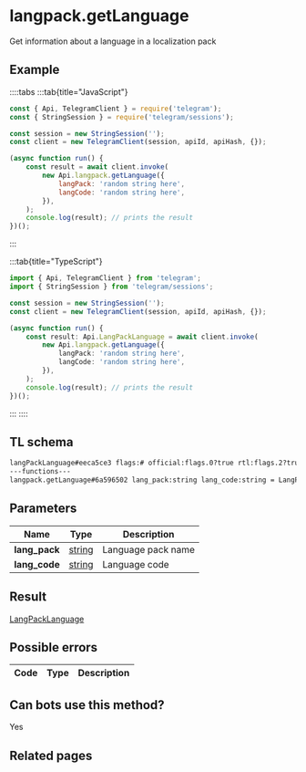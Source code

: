 # langpack.getLanguage

Get information about a language in a localization pack

## Example

::::tabs
:::tab{title="JavaScript"}

```js
const { Api, TelegramClient } = require('telegram');
const { StringSession } = require('telegram/sessions');

const session = new StringSession('');
const client = new TelegramClient(session, apiId, apiHash, {});

(async function run() {
    const result = await client.invoke(
        new Api.langpack.getLanguage({
            langPack: 'random string here',
            langCode: 'random string here',
        }),
    );
    console.log(result); // prints the result
})();
```

:::

:::tab{title="TypeScript"}

```ts
import { Api, TelegramClient } from 'telegram';
import { StringSession } from 'telegram/sessions';

const session = new StringSession('');
const client = new TelegramClient(session, apiId, apiHash, {});

(async function run() {
    const result: Api.LangPackLanguage = await client.invoke(
        new Api.langpack.getLanguage({
            langPack: 'random string here',
            langCode: 'random string here',
        }),
    );
    console.log(result); // prints the result
})();
```

:::
::::

## TL schema

```txt
langPackLanguage#eeca5ce3 flags:# official:flags.0?true rtl:flags.2?true beta:flags.3?true name:string native_name:string lang_code:string base_lang_code:flags.1?string plural_code:string strings_count:int translated_count:int translations_url:string = LangPackLanguage;
---functions---
langpack.getLanguage#6a596502 lang_pack:string lang_code:string = LangPackLanguage;
```

## Parameters

|     Name      | Type                                            | Description        |
| :-----------: | ----------------------------------------------- | ------------------ |
| **lang_pack** | [string](https://core.telegram.org/type/string) | Language pack name |
| **lang_code** | [string](https://core.telegram.org/type/string) | Language code      |

## Result

[LangPackLanguage](https://core.telegram.org/type/LangPackLanguage)

## Possible errors

| Code | Type | Description |
| :--: | ---- | ----------- |

## Can bots use this method?

Yes

## Related pages
